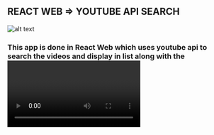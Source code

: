 ## REACT WEB => YOUTUBE API SEARCH

![alt text](https://i.ibb.co/DL0JSvD/Screen-Shot-2019-05-20-at-9-58-09-PM.png)

### This app is done in React Web which uses youtube api to search the videos and display in list along with the <video />(Stephen Grider-Source)
